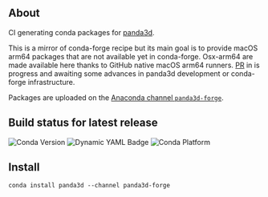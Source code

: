## About

CI generating conda packages for [panda3d](https://github.com/panda3d/panda3d).

This is a mirror of conda-forge recipe but its main goal is to provide macOS arm64 packages that are not available yet in conda-forge. Osx-arm64 are made available here thanks to GitHub native macOS arm64 runners. [PR](https://github.com/conda-forge/panda3d-feedstock/pull/60) in is progress and awaiting some advances in panda3d development or conda-forge infrastructure. 

Packages are uploaded on the [Anaconda channel `panda3d-forge`](https://anaconda.org/panda3d-forge/repo).

## Build status for latest release

![Conda Version](https://img.shields.io/conda/vn/panda3d-forge/panda3d?label=panda3d%20release&color=4dc71f)
![Dynamic YAML Badge](https://img.shields.io/badge/dynamic/yaml?url=https%3A%2F%2Fraw.githubusercontent.com%2Folivier-roussel%2Fpanda3d-forge%2Frefs%2Fheads%2Fmaster%2F.github%2Fworkflows%2Fbuild-publish-panda3d.yml&query=%24.jobs.build-publish-panda3d.strategy.matrix.python&label=Python%20versions) ![Conda Platform](https://img.shields.io/conda/pn/panda3d-forge/panda3d?label=Supported%20platforms)
 
## Install

```
conda install panda3d --channel panda3d-forge
```
